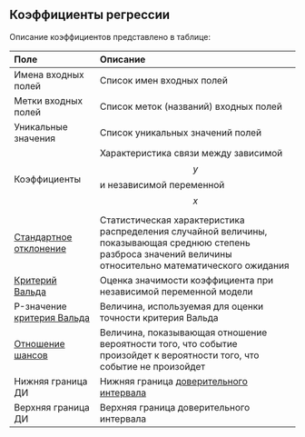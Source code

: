 ## Коэффициенты регрессии

Описание коэффициентов представлено в таблице:

| Поле | Описание |
|:--------------------|:----------|
| Имена входных полей | Список имен входных полей |
| Метки входных полей | Список меток (названий) входных полей |
| Уникальные значения | Список уникальных значений полей |
| Коэффициенты | Характеристика связи между зависимой $$y$$ и независимой переменной $$x$$ |
| [Стандартное отклонение](https://wiki.loginom.ru/articles/expectation-value.html) | Статистическая характеристика распределения случайной величины, показывающая среднюю степень разброса значений величины относительно математического ожидания |
| [Критерий Вальда](https://wiki.loginom.ru/articles/wald-test.html) | Оценка значимости коэффициента при независимой переменной модели  |
| P-значение [критерия Вальда](https://wiki.loginom.ru/articles/wald-test.html) | Величина, используемая для оценки точности критерия Вальда |
| [Отношение шансов](https://wiki.loginom.ru/articles/odds-ratio.html) | Величина, показывающая отношение вероятности того, что событие произойдет к вероятности того, что событие не произойдет |
| Нижняя граница ДИ | Нижняя граница [доверительного интервала](https://wiki.loginom.ru/articles/confidence-interval.html) |
| Верхняя граница ДИ | Верхняя граница доверительного интервала |